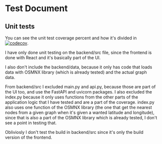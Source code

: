 # Test Document

## Unit tests
You can see the unit test coverage percent and how it's divided in [![codecov](https://codecov.io/gh/roosahut/tiralabra/branch/main/graph/badge.svg?token=HY1aerZ5ob)](https://codecov.io/gh/roosahut/tiralabra).

I have only done unit testing on the backend/src file, since the frontend is done with React and it's basically part of the UI.

I also don't include the backend/data, because it only has code that loads data with OSMNX library (which is already tested) and the actual graph data.

From backend/src I excluded main.py and api.py, because those are part of the UI too, and use the FastAPI and uvicorn packages. I also excluded the index.py
because it only uses functions from the other parts of the application logic that I have tested and are a part of the coverage. index.py also uses one function of the OSMNX library 
(the one that get the nearest nodes from a given graph when it's given a wanted latitude and longitude), since that is also a part of the OSMNX library which is already tested, I don't see a point in testing that.

Obliviosly I don't test the build in backend/src since it's only the build version of the frontend.
